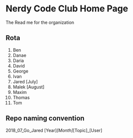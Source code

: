 # Nerdy Code Club Home Page
The Read me for the organization

## Rota

1.	Ben
2.	Danae
3.	Daria
4.	David
5.	George
6.	Ivan
7.	Jared [July]
8.	Malek [August]
9.	Maxim
10.	Thomas
11.	Tom


## Repo naming convention

2018_07_Go_Jared
[Year]_[Month]_[Topic]_[User]
